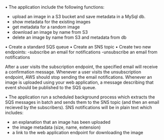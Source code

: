 • The application include the following functions:
   - upload an image in a S3 bucket and save metadata in a MySql db.
   - show metadata for the existing images
   - get metadata for a random image
   - download an image by name from S3
   - delete an image by name from S3 and metadata from db
    
• Create a standard SQS queue
• Create an SNS topic
• Create two new endpoints:
  -subscribe an email for notifications
  -unsubscribe an email from notifications
  
After a user visits the subscription endpoint, the specified email will receive a confirmation 
message.  Whenever a user visits the unsubscription endpoint, AWS should stop sending the email 
notifications.
Whenever an image is uploaded using your web application, a message describing that event should 
be published to the SQS queue.

• The application run a scheduled background process which extracts the SQS 
messages in batch and sends them to the SNS topic (and then an email recieved by the subscribers).
SNS notifications will be in plain text which includes:
  - an explanation that an image has been uploaded
  - the image metadata (size, name, extension)
  - a link to the web application endpoint for downloading the image
